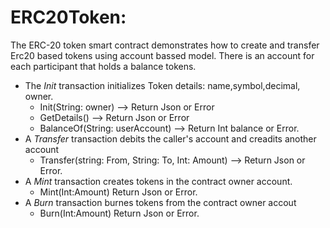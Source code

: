 
# ERC20Token:

 The ERC-20 token smart contract demonstrates how to create and transfer Erc20 based tokens using account bassed model. There is an account for each participant that holds a balance tokens.

 * The <i>Init</i> transaction initializes Token details: name,symbol,decimal, owner.    
   * Init(String: owner) --> Return Json or Error
   * GetDetails() --> Return Json or Error
   * BalanceOf(String: userAccount) --> Return Int balance or Error.
  * A <i>Transfer</i> transaction debits the caller's account and creadits another account
    * Transfer(string: From, String: To, Int: Amount) --> Return Json or Error.
  * A <i>Mint</i> transaction creates tokens in the contract owner account.
    * Mint(Int:Amount) Return Json or Error.
  * A <i>Burn</i> transaction burnes tokens from the contract owner accout
    * Burn(Int:Amount) Return Json or Error.
  

<br/>
<br/>



